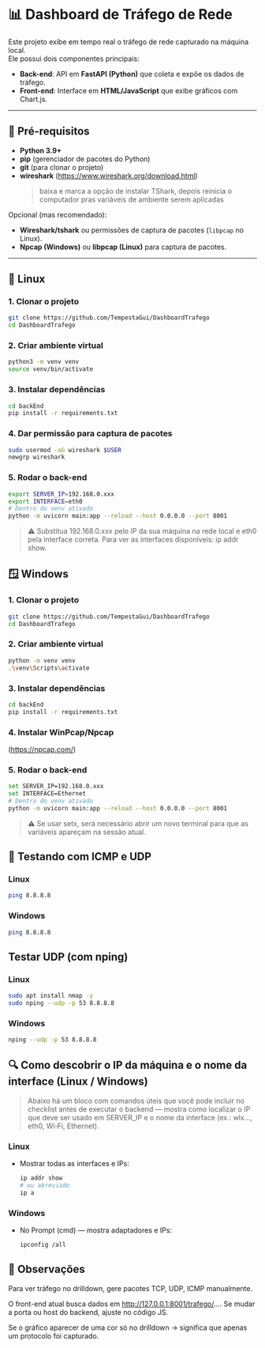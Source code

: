 # 📊 Dashboard de Tráfego de Rede

Este projeto exibe em tempo real o tráfego de rede capturado na máquina local.  
Ele possui dois componentes principais:  

- **Back-end**: API em **FastAPI (Python)** que coleta e expõe os dados de tráfego.  
- **Front-end**: Interface em **HTML/JavaScript** que exibe gráficos com Chart.js.  

---

## 🚀 Pré-requisitos

- **Python 3.9+**  
- **pip** (gerenciador de pacotes do Python)  
- **git** (para clonar o projeto)  
- **wireshark** (https://www.wireshark.org/download.html)
  > baixa e marca a opção de instalar TShark, depois reinicia o computador pras variáveis de ambiente serem aplicadas
  
Opcional (mas recomendado):  
- **Wireshark/tshark** ou permissões de captura de pacotes (`libpcap` no Linux).  
- **Npcap (Windows)** ou **libpcap (Linux)** para captura de pacotes.  

---

## 🐧 Linux

### 1. Clonar o projeto
```bash
git clone https://github.com/TempestaGui/DashboardTrafego
cd DashboardTrafego
```
### 2. Criar ambiente virtual
```bash
python3 -m venv venv
source venv/bin/activate
```
### 3. Instalar dependências
```bash
cd backEnd
pip install -r requirements.txt
```
### 4. Dar permissão para captura de pacotes
```bash
sudo usermod -aG wireshark $USER
newgrp wireshark
```
### 5. Rodar o back-end
```bash
export SERVER_IP=192.168.0.xxx
export INTERFACE=eth0
# Dentro do venv ativado
python -m uvicorn main:app --reload --host 0.0.0.0 --port 8001
```
> ⚠️ Substitua 192.168.0.xxx pelo IP da sua máquina na rede local e eth0 pela interface correta. Para ver as interfaces disponíveis: ip addr show.

## 🪟 Windows
### 1. Clonar o projeto
```bash
git clone https://github.com/TempestaGui/DashboardTrafego
cd DashboardTrafego
```
### 2. Criar ambiente virtual
```bash
python -m venv venv
.\venv\Scripts\activate
```
### 3. Instalar dependências
```bash
cd backEnd
pip install -r requirements.txt
```
### 4. Instalar WinPcap/Npcap
(https://npcap.com/)
### 5. Rodar o back-end
```bash
set SERVER_IP=192.168.0.xxx
set INTERFACE=Ethernet
# Dentro do venv ativado
python -m uvicorn main:app --reload --host 0.0.0.0 --port 8001
```
> ⚠️ Se usar setx, será necessário abrir um novo terminal para que as variáveis apareçam na sessão atual.

## 🔎 Testando com ICMP e UDP
### Linux
```bash
ping 8.8.8.8
```
### Windows
```bash
ping 8.8.8.8
```

## Testar UDP (com nping)
### Linux
```bash
sudo apt install nmap -y
sudo nping --udp -p 53 8.8.8.8
```
### Windows
```bash
nping --udp -p 53 8.8.8.8
```

## 🔍 Como descobrir o IP da máquina e o nome da interface (Linux / Windows)
> Abaixo há um bloco com comandos úteis que você pode incluir no checklist antes de executar o 
> backend — mostra como localizar o IP que deve ser usado em SERVER_IP e o nome da interface (ex.: wlx..., eth0, Wi‑Fi, Ethernet).

### Linux
- Mostrar todas as interfaces e IPs:
  ```bash
  ip addr show
  # ou abreviado
  ip a
  ```
### Windows 
- No Prompt (cmd) — mostra adaptadores e IPs:
  ```bash
  ipconfig /all
  ```

## 📌 Observações

Para ver tráfego no drilldown, gere pacotes TCP, UDP, ICMP manualmente.

O front-end atual busca dados em http://127.0.0.1:8001/trafego/....
Se mudar a porta ou host do backend, ajuste no código JS.

Se o gráfico aparecer de uma cor só no drilldown → significa que apenas um protocolo foi capturado.
